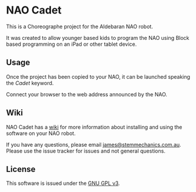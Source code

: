 # NAO Cadet

This is a Choreographe project for the Aldebaran NAO robot.

It was created to allow younger based kids to program the NAO using Block based programming on an iPad or other tablet device.

## Usage

Once the project has been copied to your NAO, it can be launched speaking the *Cadet* keyword.

Connect your browser to the web address announced by the NAO.

## Wiki

NAO Cadet has a [wiki](https://github.com/STEMMechanics/NAO-Cadet/wiki) for more information about installing and using the software on your NAO robot.

If you have any questions, please email james@stemmechanics.com.au. Please use the issue tracker for issues and not general questions.


## License

This software is issued under the [GNU GPL v3](./LICENSE).
